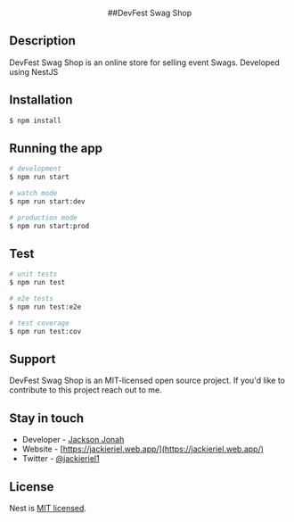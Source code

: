<p align="center">
  ##DevFest Swag Shop
</p>

## Description

DevFest Swag Shop is an online store for selling event Swags. Developed using NestJS

## Installation

```bash
$ npm install
```

## Running the app

```bash
# development
$ npm run start

# watch mode
$ npm run start:dev

# production mode
$ npm run start:prod
```

## Test

```bash
# unit tests
$ npm run test

# e2e tests
$ npm run test:e2e

# test coverage
$ npm run test:cov
```

## Support

DevFest Swag Shop is an MIT-licensed open source project. If you'd like to contribute to this project reach out to me.

## Stay in touch

- Developer - [Jackson Jonah](https://github.com/Jackieriel/)
- Website - [https://jackieriel.web.app/](https://jackieriel.web.app/)
- Twitter - [@jackieriel1](https://twitter.com/jackieriel1)

## License

Nest is [MIT licensed](LICENSE).
